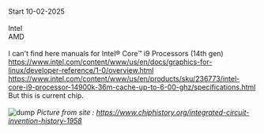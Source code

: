 
Start 10-02-2025 <br /><br />
Intel <br />
AMD <br /><br />
I can't find here manuals for Intel® Core™ i9 Processors (14th gen) 
https://www.intel.com/content/www/us/en/docs/graphics-for-linux/developer-reference/1-0/overview.html
<br />
https://www.intel.com/content/www/us/en/products/sku/236773/intel-core-i9-processor-14900k-36m-cache-up-to-6-00-ghz/specifications.html
<br />
But this is current chip.
 <br /><br />
![dump](https://www.chiphistory.org/chc_upload/content/jpg/7/1499078871/1499078871.jpeg)
<i>Picture from site : https://www.chiphistory.org/integrated-circuit-invention-history-1958 </i>
